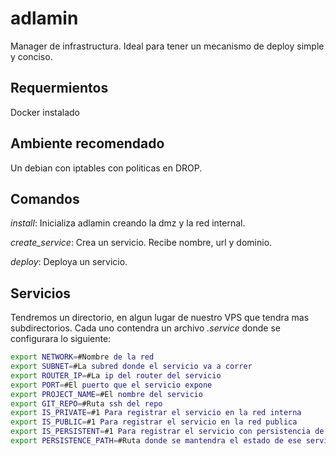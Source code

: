 # adlamin
Manager de infrastructura. Ideal para tener un mecanismo de deploy simple y conciso.

## Requermientos

Docker instalado

## Ambiente recomendado

Un debian con iptables con politicas en DROP.

## Comandos

*install*: Inicializa adlamin creando la dmz y la red internal.

*create_service*: Crea un servicio. Recibe nombre, url y dominio.

*deploy*: Deploya un servicio.

## Servicios

Tendremos un directorio, en algun lugar de nuestro VPS que tendra mas subdirectorios. Cada uno contendra un archivo *.service* donde se configurara lo siguiente:

```bash
export NETWORK=#Nombre de la red
export SUBNET=#La subred donde el servicio va a correr
export ROUTER_IP=#La ip del router del servicio
export PORT=#El puerto que el servicio expone
export PROJECT_NAME=#El nombre del servicio
export GIT_REPO=#Ruta ssh del repo
export IS_PRIVATE=#1 Para registrar el servicio en la red interna
export IS_PUBLIC=#1 Para registrar el servicio en la red publica
export IS_PERSISTENT=#1 Para registrar el servicio con persistencia de datos
export PERSISTENCE_PATH=#Ruta donde se mantendra el estado de ese servicio. Requiere un 1 en IS_PERSISTENT
```

